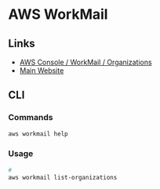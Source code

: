 # AWS WorkMail

## Links

- [AWS Console / WorkMail / Organizations](https://console.aws.amazon.com/workmail/v2/home?region=us-east-1#/organizations)
- [Main Website](https://aws.amazon.com/workmail/)

## CLI

### Commands

```sh
aws workmail help
```

### Usage

```sh
#
aws workmail list-organizations
```
